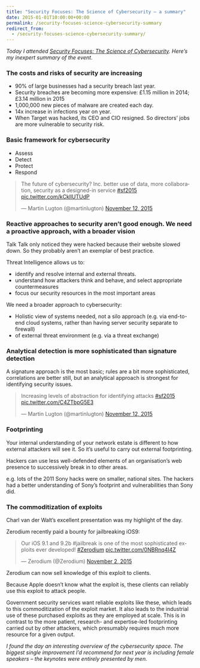 ```yaml
---
title: "Security Focuses: The Science of Cybersecurity – a summary"
date: 2015-01-01T10:00:00+00:00
permalink: /security-focuses-science-cybersecurity-summary
redirect_from:
  - /security-focuses-science-cybersecurity-summary/
---
```


*Today I attended [Security Focuses: The Science of Cybersecurity](https://www.secdata.com/events/security-focuses-2015/). Here’s my inexpert summary of the event.*

### The costs and risks of security are increasing

- 90% of large businesses had a security breach last year.
- Security breaches are becoming more expensive: £1.15 million in 2014; £3.14 million in 2015
- 1,000,000 new pieces of malware are created each day.
- 14x increase in infections year on year.
- When Target was hacked, its CEO and CIO resigned. So directors’ jobs are more vulnerable to security risk.

### Basic framework for cybersecurity

- Assess
- Detect
- Protect
- Respond

<blockquote class="twitter-tweet" data-width="550" data-dnt="true">
<p lang="en" dir="ltr">The future of cybersecurity? Inc. better use of data, more collaboration, security as a designed-in service <a href="https://twitter.com/hashtag/sf2015?src=hash&amp;ref_src=twsrc%5Etfw">#sf2015</a> <a href="https://t.co/kCkllUTUdP">pic.twitter.com/kCkllUTUdP</a></p>
<p>— Martin Lugton (@martinlugton) <a href="https://twitter.com/martinlugton/status/664747652920287232?ref_src=twsrc%5Etfw">November 12, 2015</a></p>
</blockquote>

### Reactive approaches to security aren’t good enough. We need a proactive approach, with a broader vision

Talk Talk only noticed they were hacked because their website slowed down. So they probably aren’t an exemplar of best practice.

Threat Intelligence allows us to:

- identify and resolve internal and external threats.
- understand how attackers think and behave, and select appropriate countermeasures
- focus our security resources in the most important areas

We need a broader approach to cybersecurity:

- Holistic view of systems needed, not a silo approach (e.g. via end-to-end cloud systems, rather than having server security separate to firewall)
- of external threat environment (e.g. via a threat exchange)

### Analytical detection is more sophisticated than signature detection

A signature approach is the most basic; rules are a bit more sophisticated, correlations are better still, but an analytical approach is strongest for identifying security issues.

<blockquote class="twitter-tweet" data-width="550" data-dnt="true">
<p lang="en" dir="ltr">Increasing levels of abstraction for identifying attacks <a href="https://twitter.com/hashtag/sf2015?src=hash&amp;ref_src=twsrc%5Etfw">#sf2015</a> <a href="https://t.co/C4ZTbpG5E3">pic.twitter.com/C4ZTbpG5E3</a></p>
<p>— Martin Lugton (@martinlugton) <a href="https://twitter.com/martinlugton/status/664770506395099136?ref_src=twsrc%5Etfw">November 12, 2015</a></p>
</blockquote>

### Footprinting

Your internal understanding of your network estate is different to how external attackers will see it. So it’s useful to carry out external footprinting.

Hackers can use less well-defended elements of an organisation’s web presence to successively break in to other areas.

e.g. lots of the 2011 Sony hacks were on smaller, national sites. The hackers had a better understanding of Sony’s footprint and vulnerabilities than Sony did.

### The commoditization of exploits

Charl van der Walt’s excellent presentation was my highlight of the day.

Zerodium recently paid a bounty for jailbreaking iOS9:

<blockquote class="twitter-tweet" data-width="550" data-dnt="true">
<p lang="en" dir="ltr">Our iOS 9.1 and 9.2b #jailbreak is one of the most sophisticated exploits ever developed! <a href="https://twitter.com/hashtag/Zerodium?src=hash&amp;ref_src=twsrc%5Etfw">#Zerodium</a> <a href="https://t.co/0NBRnq4I4Z">pic.twitter.com/0NBRnq4I4Z</a></p>
<p>— Zerodium (@Zerodium) <a href="https://twitter.com/Zerodium/status/661240316331069443?ref_src=twsrc%5Etfw">November 2, 2015</a></p>
</blockquote>

Zerodium can now sell knowledge of this exploit to clients.

Because Apple doesn’t know what the exploit is, these clients can reliably use this exploit to attack people.

Government security services want reliable exploits like these, which leads to this commoditization of the exploit market. It also leads to the industrial use of these purchased exploits as they are employed at scale. This is in contrast to the more patient, research- and expertise-led footprinting carried out by other attackers, which presumably requires much more resource for a given output.

*I found the day an interesting overview of the cybersecurity space. The biggest single improvement I’d recommend for next year is including female speakers – the keynotes were entirely presented by men.*